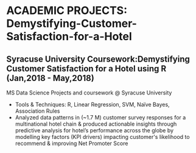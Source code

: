 # ACADEMIC PROJECTS: Demystifying-Customer-Satisfaction-for-a-Hotel

## Syracuse University Coursework:Demystifying Customer Satisfaction for a Hotel using R    (Jan,2018 - May,2018) 
MS Data Science Projects and coursework @ Syracuse University 
                                                                  
- Tools & Techniques: R, Linear Regression, SVM, Naïve Bayes, Association Rules
- Analyzed data patterns in (~1.7 M) customer survey responses for a multinational hotel chain & produced actionable insights through predictive analysis for hotel’s performance across the globe by modelling key factors (KPI drivers) impacting customer's likelihood to recommend & improving Net Promoter Score 


